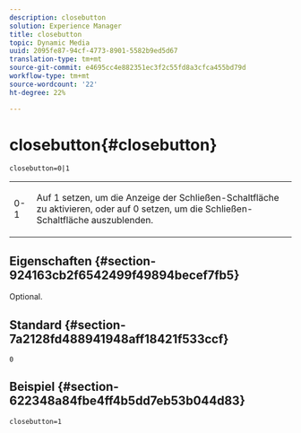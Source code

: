 ```yaml
---
description: closebutton
solution: Experience Manager
title: closebutton
topic: Dynamic Media
uuid: 2095fe87-94cf-4773-8901-5582b9ed5d67
translation-type: tm+mt
source-git-commit: e4695cc4e882351ec3f2c55fd8a3cfca455bd79d
workflow-type: tm+mt
source-wordcount: '22'
ht-degree: 22%

---
```



# closebutton{#closebutton}

`closebutton=0|1`

<table id="table_9B98C97485DD4DEB8A6ECBCE8DF6B886"> 
 <tbody> 
  <tr> 
   <td colname="col1"> <p> <span class="codeph"> 0-1  </span> </p> </td> 
   <td colname="col2"> <p> Auf <span class="codeph"> 1</span> setzen, um die Anzeige der Schließen-Schaltfläche zu aktivieren, oder auf <span class="codeph"> 0</span> setzen, um die Schließen-Schaltfläche auszublenden. </p> </td> 
  </tr> 
 </tbody> 
</table>

## Eigenschaften {#section-924163cb2f6542499f49894becef7fb5}

Optional.

## Standard {#section-7a2128fd488941948aff18421f533ccf}

`0`

## Beispiel {#section-622348a84fbe4ff4b5dd7eb53b044d83}

`closebutton=1`
